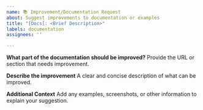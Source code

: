 ```yaml
---
name: 📚 Improvement/Documentation Request
about: Suggest improvements to documentation or examples
title: "[Docs]: <Brief Description>"
labels: documentation
assignees: ''

---
```


**What part of the documentation should be improved?**
Provide the URL or section that needs improvement.

**Describe the improvement**
A clear and concise description of what can be improved.

**Additional Context**
Add any examples, screenshots, or other information to explain your suggestion.

